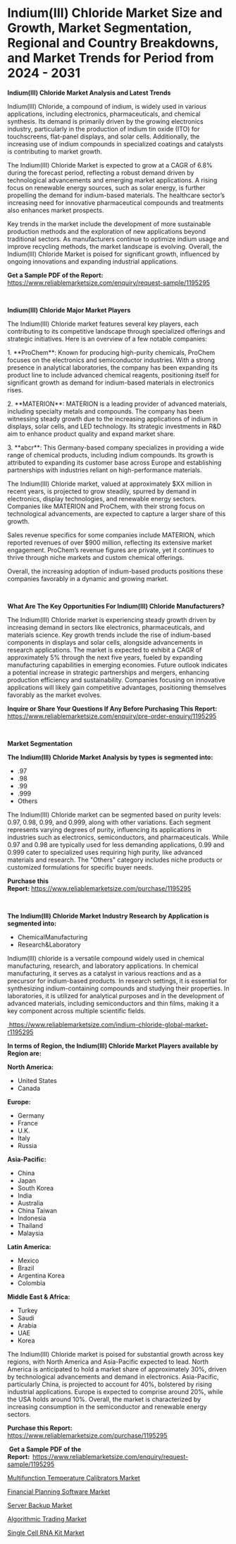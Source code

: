 <p><h1>Indium(III) Chloride Market Size and Growth, Market Segmentation, Regional and Country Breakdowns, and Market Trends for Period from 2024 -  2031</h1></p><p><strong>Indium(III) Chloride Market Analysis and Latest Trends</strong></p>
<p><p>Indium(III) Chloride, a compound of indium, is widely used in various applications, including electronics, pharmaceuticals, and chemical synthesis. Its demand is primarily driven by the growing electronics industry, particularly in the production of indium tin oxide (ITO) for touchscreens, flat-panel displays, and solar cells. Additionally, the increasing use of indium compounds in specialized coatings and catalysts is contributing to market growth.</p><p>The Indium(III) Chloride Market is expected to grow at a CAGR of 6.8% during the forecast period, reflecting a robust demand driven by technological advancements and emerging market applications. A rising focus on renewable energy sources, such as solar energy, is further propelling the demand for indium-based materials. The healthcare sector’s increasing need for innovative pharmaceutical compounds and treatments also enhances market prospects.</p><p>Key trends in the market include the development of more sustainable production methods and the exploration of new applications beyond traditional sectors. As manufacturers continue to optimize indium usage and improve recycling methods, the market landscape is evolving. Overall, the Indium(III) Chloride Market is poised for significant growth, influenced by ongoing innovations and expanding industrial applications.</p></p>
<p><strong>Get a Sample PDF of the Report:&nbsp;</strong> <a href="https://www.reliablemarketsize.com/enquiry/request-sample/1195295?utm_campaign=1766&utm_medium=2&utm_source=Github&utm_content=ia&utm_term=06122024&utm_id=indiumiii-chloride">https://www.reliablemarketsize.com/enquiry/request-sample/1195295</a></p>
<p>&nbsp;</p>
<p><strong>Indium(III) Chloride Major Market Players</strong></p>
<p><p>The Indium(III) Chloride market features several key players, each contributing to its competitive landscape through specialized offerings and strategic initiatives. Here is an overview of a few notable companies:</p><p>1. **ProChem**: Known for producing high-purity chemicals, ProChem focuses on the electronics and semiconductor industries. With a strong presence in analytical laboratories, the company has been expanding its product line to include advanced chemical reagents, positioning itself for significant growth as demand for indium-based materials in electronics rises.</p><p>2. **MATERION**: MATERION is a leading provider of advanced materials, including specialty metals and compounds. The company has been witnessing steady growth due to the increasing applications of indium in displays, solar cells, and LED technology. Its strategic investments in R&D aim to enhance product quality and expand market share.</p><p>3. **abcr**: This Germany-based company specializes in providing a wide range of chemical products, including indium compounds. Its growth is attributed to expanding its customer base across Europe and establishing partnerships with industries reliant on high-performance materials. </p><p>The Indium(III) Chloride market, valued at approximately $XX million in recent years, is projected to grow steadily, spurred by demand in electronics, display technologies, and renewable energy sectors. Companies like MATERION and ProChem, with their strong focus on technological advancements, are expected to capture a larger share of this growth.</p><p>Sales revenue specifics for some companies include MATERION, which reported revenues of over $900 million, reflecting its extensive market engagement. ProChem’s revenue figures are private, yet it continues to thrive through niche markets and custom chemical offerings.</p><p>Overall, the increasing adoption of indium-based products positions these companies favorably in a dynamic and growing market.</p></p>
<p>&nbsp;</p>
<p><strong>What Are The Key Opportunities For Indium(III) Chloride Manufacturers?</strong></p>
<p><p>The Indium(III) Chloride market is experiencing steady growth driven by increasing demand in sectors like electronics, pharmaceuticals, and materials science. Key growth trends include the rise of indium-based components in displays and solar cells, alongside advancements in research applications. The market is expected to exhibit a CAGR of approximately 5% through the next five years, fueled by expanding manufacturing capabilities in emerging economies. Future outlook indicates a potential increase in strategic partnerships and mergers, enhancing production efficiency and sustainability. Companies focusing on innovative applications will likely gain competitive advantages, positioning themselves favorably as the market evolves.</p></p>
<p><strong>Inquire or Share Your Questions If Any Before Purchasing This Report:</strong> <a href="https://www.reliablemarketsize.com/enquiry/pre-order-enquiry/1195295?utm_campaign=1766&utm_medium=2&utm_source=Github&utm_content=ia&utm_term=06122024&utm_id=indiumiii-chloride">https://www.reliablemarketsize.com/enquiry/pre-order-enquiry/1195295</a></p>
<p>&nbsp;</p>
<p><strong>Market Segmentation</strong></p>
<p><strong>The Indium(III) Chloride Market Analysis by types is segmented into:</strong></p>
<p><ul><li>.97</li><li>.98</li><li>.99</li><li>.999</li><li>Others</li></ul></p>
<p><p>The Indium(III) Chloride market can be segmented based on purity levels: 0.97, 0.98, 0.99, and 0.999, along with other variations. Each segment represents varying degrees of purity, influencing its applications in industries such as electronics, semiconductors, and pharmaceuticals. While 0.97 and 0.98 are typically used for less demanding applications, 0.99 and 0.999 cater to specialized uses requiring high purity, like advanced materials and research. The "Others" category includes niche products or customized formulations for specific buyer needs.</p></p>
<p><strong>Purchase this Report:&nbsp;</strong><a href="https://www.reliablemarketsize.com/purchase/1195295?utm_campaign=1766&utm_medium=2&utm_source=Github&utm_content=ia&utm_term=06122024&utm_id=indiumiii-chloride">https://www.reliablemarketsize.com/purchase/1195295</a></p>
<p>&nbsp;</p>
<p><strong>The Indium(III) Chloride Market Industry Research by Application is segmented into:</strong></p>
<p><ul><li>ChemicalManufacturing</li><li>Research&Laboratory</li></ul></p>
<p><p>Indium(III) chloride is a versatile compound widely used in chemical manufacturing, research, and laboratory applications. In chemical manufacturing, it serves as a catalyst in various reactions and as a precursor for indium-based products. In research settings, it is essential for synthesizing indium-containing compounds and studying their properties. In laboratories, it is utilized for analytical purposes and in the development of advanced materials, including semiconductors and thin films, making it a key component across multiple scientific fields.</p></p>
<p><a href="https://www.reliablemarketsize.com/indium-chloride-global-market-r1195295?utm_campaign=1766&utm_medium=2&utm_source=Github&utm_content=ia&utm_term=06122024&utm_id=indiumiii-chloride">&nbsp;https://www.reliablemarketsize.com/indium-chloride-global-market-r1195295</a></p>
<p><strong>In terms of Region, the Indium(III) Chloride Market Players available by Region are:</strong></p>
<p>
    <p> <strong> North America: </strong>
        <ul>
            <li>United States</li>
            <li>Canada</li>
        </ul>
        </p> 
    <p> <strong> Europe: </strong>
        <ul>
            <li>Germany</li>
            <li>France</li>
            <li>U.K.</li>
            <li>Italy</li>
            <li>Russia</li>
        </ul>
        </p> 
    <p> <strong> Asia-Pacific: </strong>
        <ul>
            <li>China</li>
            <li>Japan</li>
            <li>South Korea</li>
            <li>India</li>
            <li>Australia</li>
            <li>China Taiwan</li>
            <li>Indonesia</li>
            <li>Thailand</li>
            <li>Malaysia</li>
        </ul>
        </p> 
    <p> <strong> Latin America: </strong>
        <ul>
            <li>Mexico</li>
            <li>Brazil</li>
            <li>Argentina Korea</li>
            <li>Colombia</li>
        </ul>
        </p> 
    <p> <strong> Middle East & Africa: </strong>
        <ul>
            <li>Turkey</li>
            <li>Saudi</li>
            <li>Arabia</li>
            <li>UAE</li>
            <li>Korea</li>
        </ul>
    </p>
    </p>
<p><p>The Indium(III) Chloride market is poised for substantial growth across key regions, with North America and Asia-Pacific expected to lead. North America is anticipated to hold a market share of approximately 30%, driven by technological advancements and demand in electronics. Asia-Pacific, particularly China, is projected to account for 40%, bolstered by rising industrial applications. Europe is expected to comprise around 20%, while the USA holds around 10%. Overall, the market is characterized by increasing consumption in the semiconductor and renewable energy sectors.</p></p>
<p><strong>Purchase this Report: </strong><a href="https://www.reliablemarketsize.com/purchase/1195295?utm_campaign=1766&utm_medium=2&utm_source=Github&utm_content=ia&utm_term=06122024&utm_id=indiumiii-chloride">https://www.reliablemarketsize.com/purchase/1195295</a></p>
<p>&nbsp;<strong>Get a Sample PDF of the Report:&nbsp;&nbsp;</strong><a href="https://www.reliablemarketsize.com/enquiry/request-sample/1195295?utm_campaign=1766&utm_medium=2&utm_source=Github&utm_content=ia&utm_term=06122024&utm_id=indiumiii-chloride">https://www.reliablemarketsize.com/enquiry/request-sample/1195295</a></p>
<p><strong></strong></p>
<p><p><a href="https://github.com/XavierTyler76/Market-Research-Report-List-1/blob/main/multifunction-temperature-calibrators-market.md?utm_campaign=1766&utm_medium=2&utm_source=Github&utm_content=ia&utm_term=06122024&utm_id=indiumiii-chloride">Multifunction Temperature Calibrators Market</a></p><p><a href="https://www.linkedin.com/pulse/financial-planning-software-market-trends-detailed-study-tjtdf?utm_campaign=1766&utm_medium=2&utm_source=Github&utm_content=ia&utm_term=06122024&utm_id=indiumiii-chloride">Financial Planning Software Market</a></p><p><a href="https://issuu.com/reportprime-2/docs/server-backup-market-size-2030.pptx?utm_campaign=1766&utm_medium=2&utm_source=Github&utm_content=ia&utm_term=06122024&utm_id=indiumiii-chloride">Server Backup Market</a></p><p><a href="https://www.linkedin.com/pulse/growth-segmentation-48-cagr-forecast-algorithmic-trading-cpwff?utm_campaign=1766&utm_medium=2&utm_source=Github&utm_content=ia&utm_term=06122024&utm_id=indiumiii-chloride">Algorithmic Trading Market</a></p><p><a href="https://issuu.com/reportprime-2/docs/single-cell-rna-kit-market-size-2030.pptx?utm_campaign=1766&utm_medium=2&utm_source=Github&utm_content=ia&utm_term=06122024&utm_id=indiumiii-chloride">Single Cell RNA Kit Market</a></p></p>